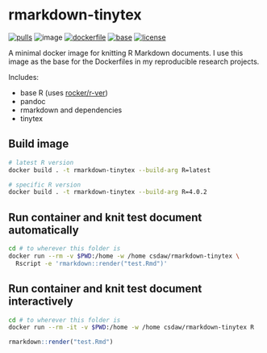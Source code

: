 rmarkdown-tinytex
================

[![pulls](https://img.shields.io/docker/pulls/csdaw/rmarkdown-tinytex)](https://hub.docker.com/r/csdaw/rmarkdown-tinytex "Number of pulls from Docker Hub")
![image](https://img.shields.io/docker/image-size/csdaw/rmarkdown-tinytex/latest)
[![dockerfile](https://img.shields.io/badge/dockerfile%20on-github-blue.svg)](https://github.com/csdaw/rmarkdown-tinytex "Dockerfile source repository")
[![base](https://img.shields.io/badge/depends%20on-rocker%2Fr--ver-blue)](https://hub.docker.com/r/rocker/r-ver "Docker base image")
[![license](https://images.microbadger.com/badges/license/csdaw/rmarkdown-tinytex.svg)](https://microbadger.com/images/csdaw/rmarkdown-tinytex "View image on microbadger.com")


A minimal docker image for knitting R Markdown documents. I use this image as 
the base for the Dockerfiles in my reproducible research projects.

Includes:

- base R (uses [rocker/r-ver](https://hub.docker.com/r/rocker/r-ver/))
- pandoc
- rmarkdown and dependencies
- tinytex

## Build image

```bash
# latest R version
docker build . -t rmarkdown-tinytex --build-arg R=latest

# specific R version
docker build . -t rmarkdown-tinytex --build-arg R=4.0.2
```

## Run container and knit test document automatically

```bash
cd # to wherever this folder is
docker run --rm -v $PWD:/home -w /home csdaw/rmarkdown-tinytex \
  Rscript -e 'rmarkdown::render("test.Rmd")'
```

## Run container and knit test document interactively

```bash
cd # to wherever this folder is
docker run --rm -it -v $PWD:/home -w /home csdaw/rmarkdown-tinytex R
```

```r 
rmarkdown::render("test.Rmd")
```
